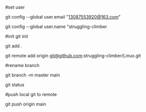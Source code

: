 #set user

git config --global user.email "13087553920@163.com"

git config --global user.name "struggling-climber

#init 
git init

git add .

git remote add origin git@github.com:struggling-climber/Linux.git

#rename branch

git branch -m master main

git status

#push local git to remote 

git push origin main
